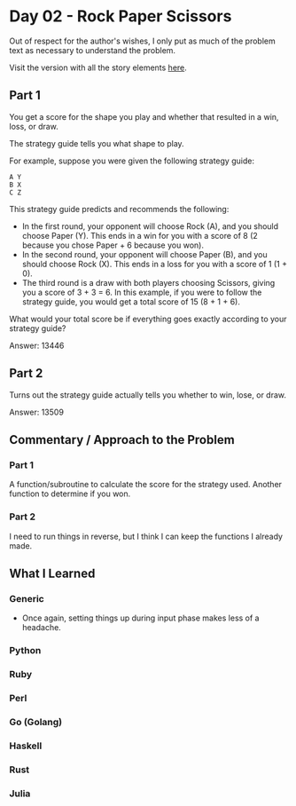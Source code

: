 # Day 02 - Rock Paper Scissors

Out of respect for the author's wishes, I only put as much of the problem text as necessary to understand the problem.

Visit the version with all the story elements [here](https://adventofcode.com/2022/day/2).

## Part 1
You get a score for the shape you play and whether that resulted in a win, loss, or draw.

The strategy guide tells you what shape to play.

For example, suppose you were given the following strategy guide:
```
A Y
B X
C Z
```
This strategy guide predicts and recommends the following:

- In the first round, your opponent will choose Rock (A), and you should choose Paper (Y). This ends in a win for you with a score of 8 (2 because you chose Paper + 6 because you won).
- In the second round, your opponent will choose Paper (B), and you should choose Rock (X). This ends in a loss for you with a score of 1 (1 + 0).
- The third round is a draw with both players choosing Scissors, giving you a score of 3 + 3 = 6.
In this example, if you were to follow the strategy guide, you would get a total score of 15 (8 + 1 + 6).

What would your total score be if everything goes exactly according to your strategy guide?

Answer: 13446
## Part 2
Turns out the strategy guide actually tells you whether to win, lose, or draw.



Answer: 13509
## Commentary / Approach to the Problem
### Part 1
A function/subroutine to calculate the score for the strategy used. Another function to determine if you won.

### Part 2
I need to run things in reverse, but I think I can keep the functions I already made.
## What I Learned

### Generic
- Once again, setting things up during input phase makes less of a headache.
### Python

### Ruby

### Perl

### Go (Golang)

### Haskell

### Rust

### Julia
    